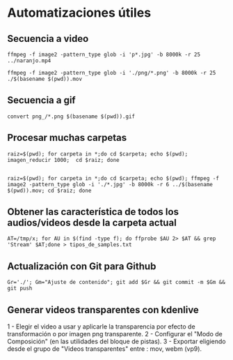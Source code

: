 # Automatizaciones útiles

## Secuencia a video

	ffmpeg -f image2 -pattern_type glob -i 'p*.jpg' -b 8000k -r 25 ../naranjo.mp4

	ffmpeg -f image2 -pattern_type glob -i './png/*.png' -b 8000k -r 25 ./$(basename $(pwd)).mov

## Secuencia a gif

	convert png_/*.png $(basename $(pwd)).gif


## Procesar muchas carpetas

	raiz=$(pwd); for carpeta in *;do cd $carpeta; echo $(pwd); imagen_reducir 1000;  cd $raiz; done


	raiz=$(pwd); for carpeta in *;do cd $carpeta; echo $(pwd); ffmpeg -f image2 -pattern_type glob -i './*.jpg' -b 8000k -r 6 ../$(basename $(pwd)).mov; cd $raiz; done


## Obtener las característica de todos los audios/videos desde la carpeta actual

	AT=/tmp/x; for AU in $(find -type f); do ffprobe $AU 2> $AT && grep 'Stream' $AT;done > tipos_de_samples.txt

## Actualización con Git para Github

	Gr='./'; Gm="Ajuste de contenido"; git add $Gr && git commit -m $Gm && git push


## Generar videos transparentes con kdenlive

1 - Elegir el video a usar y aplicarle la transparencia por efecto de transformación o por imagen png transparente.
2 - Configurar el "Modo de Composición" (en las utilidades del bloque de pistas).
3 - Exportar eligiendo desde el grupo de "Videos transparentes" entre : mov, webm (vp9).

